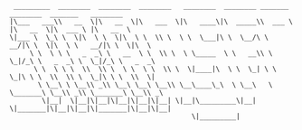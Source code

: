 ```
 _________  ________  ________  ________   ________  ________ _______   ________  _______   ________     
|\___   ___\\   __  \|\   __  \|\   ___  \|\   ____\|\  _____\\  ___ \ |\   __  \|\  ___ \ |\   __  \    
\|___ \  \_\ \  \|\  \ \  \|\  \ \  \\ \  \ \  \___|\ \  \__/\ \   __/|\ \  \|\  \ \   __/|\ \  \|\  \   
     \ \  \ \ \   _  _\ \   __  \ \  \\ \  \ \_____  \ \   __\\ \  \_|/_\ \   _  _\ \  \_|/_\ \   _  _\  
      \ \  \ \ \  \\  \\ \  \ \  \ \  \\ \  \|____|\  \ \  \_| \ \  \_|\ \ \  \\  \\ \  \_|\ \ \  \\  \| 
       \ \__\ \ \__\\ _\\ \__\ \__\ \__\\ \__\____\_\  \ \__\   \ \_______\ \__\\ _\\ \_______\ \__\\ _\ 
        \|__|  \|__|\|__|\|__|\|__|\|__| \|__|\_________\|__|    \|_______|\|__|\|__|\|_______|\|__|\|__|
                                             \|_________|                                                
   ```                                                                                                      
                                                                                                         
